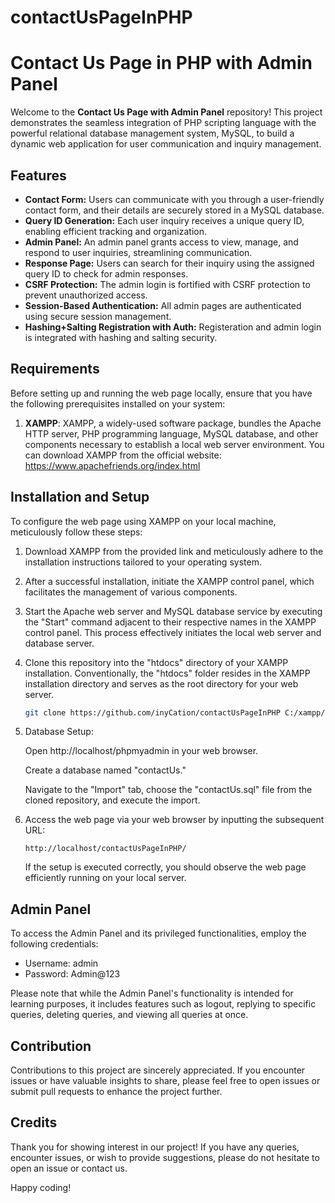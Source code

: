 # contactUsPageInPHP

# Contact Us Page in PHP with Admin Panel

Welcome to the **Contact Us Page with Admin Panel** repository! This project demonstrates the seamless integration of PHP scripting language with the powerful relational database management system, MySQL, to build a dynamic web application for user communication and inquiry management.

## Features

- **Contact Form:** Users can communicate with you through a user-friendly contact form, and their details are securely stored in a MySQL database.
- **Query ID Generation:** Each user inquiry receives a unique query ID, enabling efficient tracking and organization.
- **Admin Panel:** An admin panel grants access to view, manage, and respond to user inquiries, streamlining communication.
- **Response Page:** Users can search for their inquiry using the assigned query ID to check for admin responses.
- **CSRF Protection:** The admin login is fortified with CSRF protection to prevent unauthorized access.
- **Session-Based Authentication:** All admin pages are authenticated using secure session management.
- **Hashing+Salting Registration with Auth:** Registeration and admin login is integrated with hashing and salting security.


## Requirements

Before setting up and running the web page locally, ensure that you have the following prerequisites installed on your system:

1. **XAMPP**: XAMPP, a widely-used software package, bundles the Apache HTTP server, PHP programming language, MySQL database, and other components necessary to establish a local web server environment. You can download XAMPP from the official website: https://www.apachefriends.org/index.html

## Installation and Setup

To configure the web page using XAMPP on your local machine, meticulously follow these steps:

1. Download XAMPP from the provided link and meticulously adhere to the installation instructions tailored to your operating system.

2. After a successful installation, initiate the XAMPP control panel, which facilitates the management of various components.

3. Start the Apache web server and MySQL database service by executing the "Start" command adjacent to their respective names in the XAMPP control panel. This process effectively initiates the local web server and database server.

4. Clone this repository into the "htdocs" directory of your XAMPP installation. Conventionally, the "htdocs" folder resides in the XAMPP installation directory and serves as the root directory for your web server.

   ```bash
   git clone https://github.com/inyCation/contactUsPageInPHP C:/xampp/htdocs/contactUsPageInPHP
   ```

5. Database Setup:

    Open http://localhost/phpmyadmin in your web browser.

    Create a database named "contactUs."

    Navigate to the "Import" tab, choose the "contactUs.sql" file from the cloned repository, and execute the import.

6. Access the web page via your web browser by inputting the subsequent URL:

   ```
   http://localhost/contactUsPageInPHP/
   ```

   If the setup is executed correctly, you should observe the web page efficiently running on your local server.

## Admin Panel

To access the Admin Panel and its privileged functionalities, employ the following credentials:

- Username: admin
- Password: Admin@123

Please note that while the Admin Panel's functionality is intended for learning purposes, it includes features such as logout, replying to specific queries, deleting queries, and viewing all queries at once.


## Contribution

Contributions to this project are sincerely appreciated. If you encounter issues or have valuable insights to share, please feel free to open issues or submit pull requests to enhance the project further.

## Credits

Thank you for showing interest in our project! If you have any queries, encounter issues, or wish to provide suggestions, please do not hesitate to open an issue or contact us.

Happy coding!

